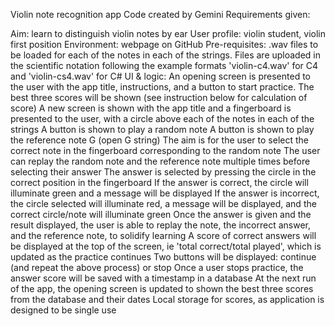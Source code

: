Violin note recognition app
Code created by Gemini
Requirements given:

Aim: learn to distinguish violin notes by ear
User profile: violin student, violin first position
Environment: webpage on GitHub
Pre-requisites: 
  .wav files to be loaded for each of the notes in each of the strings.
  Files are uploaded in the scientific notation following the example formats 'violin-c4.wav' for C4 and 'violin-cs4.wav' for C#
UI & logic:
  An opening screen is presented to the user with the app title, instructions, and a button to start practice. The best three scores will be shown (see instruction below for calculation of score)
  A new screen is shown with the app title and a fingerboard is presented to the user, with a circle above each of the notes in each of the strings
  A button is shown to play a random note
  A button is shown to play the reference note G (open G string)
  The aim is for the user to select the correct note in the fingerboard corresponding to the random note 
  The user can replay the random note and the reference note multiple times before selecting their answer
  The answer is selected by pressing the circle in the correct position in the fingerboard
  If the answer is correct, the circle will illuminate green and a message will be displayed
  If the answer is incorrect, the circle selected will illuminate red, a message will be displayed, and the correct circle/note will illuminate green
  Once the answer is given and the result displayed, the user is able to replay the note, the incorrect answer, and the reference note, to solidify learning
  A score of correct answers will be displayed at the top of the screen, ie 'total correct/total played', which is updated as the practice continues
  Two buttons will be displayed: continue (and repeat the above process) or stop
  Once a user stops practice, the answer score will be saved with a timestamp in a database
  At the next run of the app, the opening screen is updated to shown the best three scores from the database and their dates
  Local storage for scores, as application is designed to be single use



